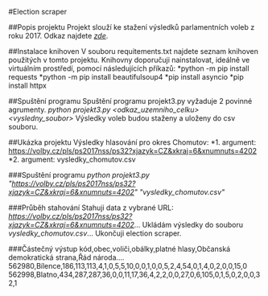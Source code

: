 #Election scraper

##Popis projektu
Projekt slouží ke stažení výsledků parlamentních voleb z roku 2017. Odkaz najdete *<a href="https://volby.cz/pls/ps2017nss/ps3?xjazyk=CZ">zde</a>*.

##Instalace knihoven
V souboru requitements.txt najdete seznam knihoven použitých v tomto projektu. 
Knihovny doporučuji nainstalovat, ideálně ve virtuálním prostředí, pomocí následujících příkazů:
*python -m pip install requests
*python -m pip install beautifulsoup4
*pip install asyncio
*pip install httpx

##Spuštění programu
Spuštění programu projekt3.py vyžaduje 2 povinné agrumenty.
_python projekt3.py <odkaz_uzemniho_celku><vysledny_soubor>_
Výsledky voleb budou staženy a uloženy do csv souboru.

##Ukázka projektu
Výsledky hlasování pro okres Chomutov:
*1. argument: https://volby.cz/pls/ps2017nss/ps32?xjazyk=CZ&xkraj=6&xnumnuts=4202
*2. argument: vysledky_chomutov.csv

###Spuštění programu
_python projekt3.py "https://volby.cz/pls/ps2017nss/ps32?xjazyk=CZ&xkraj=6&xnumnuts=4202" "vysledky_chomutov.csv"_

###Průběh stahování
Stahuji data z vybrané URL: _https://volby.cz/pls/ps2017nss/ps32?xjazyk=CZ&xkraj=6&xnumnuts=4202_...
Ukládám výsledky do souboru *vysledky_chomutov.csv*...
Ukončuji election scraper.

###Částečný výstup
kód,obec,voliči,obálky,platné hlasy,Občanská demokratická strana,Řád národa.... 
562980,Bílence,186,113,113,4,1,0,5,5,10,0,0,1,0,0,5,2,4,54,0,1,4,0,2,0,0,15,0
562998,Blatno,434,287,287,36,0,0,11,17,36,4,2,2,0,0,27,0,6,105,0,1,5,0,2,0,0,32,1



